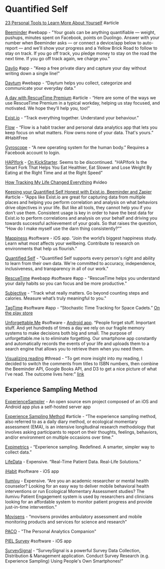 # Quantified Self

[23 Personal Tools to Learn More About Yourself](http://flowingdata.com/2008/09/12/23-personal-tools-to-learn-more-about-yourself/) \#article

[Beeminder](https://www.beeminder.com/home) \#webapp - "Your goals can be anything quantifiable — weight, pushups, minutes spent on Facebook, points on Duolingo. Answer with your number when Beeminder asks — or connect a device/app below to auto-report — and we'll show your progress and a Yellow Brick Road to follow to stay on track. If you go off track, you pledge money to stay on the road the next time. If you go off track again, we charge you."

[Daylio](https://daylio.webflow.io/) \#app - "Keep a free private diary and capture your day without writing down a single line!"

[Daytum](https://daytum.com/) \#webapp - “Daytum helps you collect, categorize and communicate your everyday data.”

[A day with RescueTime Premium](https://www.rescuetime.com/premium/a-day-in-the-life) \#article - “Here are some of the ways we use RescueTime Premium in a typical workday, helping us stay focused, and motivated. We hope they'll help you, too!”

[Exist.io](https://exist.io/) - “Track everything together. Understand your behaviour.”

[Flow](https://flowdash.co/app/about?utm_medium=email&utm_source=hackernewsletter&utm_term=show_hn) - “Flow is a habit tracker and personal data analytics app that lets you keep focus on what matters. Flow owns none of your data. That's yours.” \#HabitFree

[Gyroscope](https://gyrosco.pe/) - “A new operating system for the human body.” Requires a Facebook account to login.

[HAPIfork](https://www.hapilabs.com/product/hapifork) - [On KickStarter](https://www.kickstarter.com/projects/1273668931/hapifork-the-smart-fork-that-tracks-your-eating-ha-0/description). Seems to be discontinued. "HAPIfork Is the Smart Fork That Helps You Eat Healthier, Eat Slower and Lose Weight By Eating at the Right Time and at the Right Speed"

[How Tracking My Life Changed Everything](https://www.youtube.com/watch?v=0tnX81N6Ris) \#video

[Keeping your Quantified Self Honest with Exist.io, Beeminder and Zapier](https://medium.com/@jtgleason/keeping-your-quantified-self-honest-with-exist-io-beeminder-and-zapier-8c9667fc83f3) \#article - “Apps like Exist.io are great for capturing data from multiple places and helping you perform correlation and analysis on what behaviors drive objectives in your life. But like all tools, they cannot help you if you don’t use them. Consistent usage is key in order to have the best data for Exist.io to perform correlations and analysis on your behalf and driving you towards successful achievement of your goals. So that raises the question, “How do I make myself use the darn thing consistently?””

[Mappiness](https://www.mappinessapp.com/) \#software - iOS app. “Join the world’s biggest happiness study. Learn what most affects your wellbeing. Contribute to research on environments that help us flourish.”

[Quantified Self](https://quantifiedself.com/) - "Quantified Self supports every person's right and ability to learn from their own data. We're committed to accuracy, independence, inclusiveness, and transparency in all of our work."

[RescueTime](https://www.rescuetime.com/) \#webapp \#software \#app - "RescueTime helps you understand your daily habits so you can focus and be more productive."

[Subjective](https://www.subjective.app/) - "Track what really matters. Go beyond counting steps and calories. Measure what’s truly meaningful to you."

[TagTime](https://github.com/tagtime/TagTime) \#software \#app - “Stochastic Time Tracking for Space Cadets.” [On the play store](https://play.google.com/store/apps/details?id=bsoule.tagtime) 

[Unforgettable.Me](https://unforgettable.me/) \#software - [Android app](https://play.google.com/store/apps/details?id=au.edu.uon.unforgettable&rdid=au.edu.uon.unforgettable). “People forget stuff. Important stuff. And yet hundreds of times a day we rely on our fragile memory systems to make decisions both big and small. The purpose of unforgettable.me is to eliminate forgetting. Our smartphone app constantly and automatically records the events of your life and uploads them to a search engine that allows you to retrieve them when you need them.

[Visualizing reading](http://forum.beeminder.com/t/visualizing-reading/519) \#thread - "To get more insight into my reading, I decided to switch the comments from titles to ISBN numbers, then combine the Beeminder API, Google Books API, and D3 to get a nice picture of what I’ve read. The outcome lives here:" [link](http://www.althack.org/reading.html)

## Experience Sampling Method

[ExperienceSampler](http://www.experiencesampler.com/) - An open source esm project composed of an iOS and Android app plus a self-hosted server app

[Experience Sampling Method](https://en.wikipedia.org/wiki/Experience_sampling_method) \#article - “The experience sampling method, also referred to as a daily diary method, or ecological momentary assessment \(EMA\), is an intensive longitudinal research methodology that involves asking participants to report on their thoughts, feelings, behaviors, and/or environment on multiple occasions over time.”

[Expimetrics](https://app.expimetrics.com/) - “Experience sampling. Redefined. A smarter, simpler way to collect data.”

[LifeData](https://www.lifedatacorp.com/) - Expensive. “Real-Time Patient Data. Real-Life Solutions.”

[iHabit](http://emaresearch.org/ihabit/) \#software - iOS app

[Ilumivu](https://ilumivu.com/) - Expensive. “Are you an academic researcher or mental health counselor? Looking for an easy way to deliver mobile behavioral health interventions or run Ecological Momentary Assessment studies? The ilumivu Patient Engagement system is used by researchers and clinicians looking for an affordable system to monitor patient progress and provide just-in-time intervention.”

[Movisens](https://www.movisens.com/en/) - “movisens provides ambulatory assessment and mobile monitoring products and services for science and research”

[PACO](https://play.google.com/store/apps/details?id=com.pacoapp.paco) - "The Personal Analytics Companion"

[PIEL Survey](https://pielsurvey.org/) \#software - iOS app

[SurveySignal](http://www.surveysignal.com/) - “SurveySignal is a powerful Survey Data Collection, Distribution & Management application. Conduct Survey Research \(e.g. Experience Sampling\) Using People's Own Smartphones!”  


